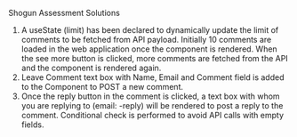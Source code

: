 Shogun Assessment Solutions

1.	A useState (limit) has been declared to dynamically update the limit of comments to be fetched from API payload. Initially 10 comments are loaded in the web application once the component is rendered. When the see more button is clicked, more comments are fetched from the API and the component is rendered again.
2.	Leave Comment text box with Name, Email and Comment field is added to the Component to POST a new comment.  
3.	Once the reply button in the comment is clicked, a text box with whom you are replying to (email: -reply) will be rendered to post a reply to the comment. Conditional check is performed to avoid API calls with empty fields. 

